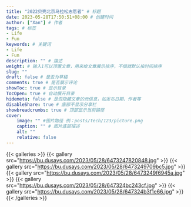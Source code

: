 ```yaml
---
title: "2022贝壳北京马拉松志愿者" # 标题
date: 2023-05-28T17:50:51+08:00 # 创建时间
author: ["Xan"] # 作者
tags: # 标签
- Life 
- Fun 
keywords: # 关键词
- Life 
- Fun 
description: "" # 描述
weight: # 输入1可以顶置文章，用来给文章展示排序，不填就默认按时间排序
slug: ""
draft: false # 是否为草稿
comments: true # 是否展示评论
showToc: true # 显示目录
TocOpen: true # 自动展开目录
hidemeta: false # 是否隐藏文章的元信息，如发布日期、作者等
disableShare: true # 底部不显示分享栏
showbreadcrumbs: true # 顶部显示当前路径
cover:
    image: "" #图片路径 例：posts/tech/123/picture.png
    caption: "" # 图片底部描述
    alt: ""
    relative: false
---
```


{{< galleries >}}
{{< gallery src="https://bu.dusays.com/2023/05/28/6473247820848.jpg" >}}
{{< gallery src="https://bu.dusays.com/2023/05/28/6473249709bc5.jpg" >}}
{{< gallery src="https://bu.dusays.com/2023/05/28/6473249f6945a.jpg" >}}
{{< gallery src="https://bu.dusays.com/2023/05/28/647324bc243cf.jpg" >}}
{{< gallery src="https://bu.dusays.com/2023/05/28/647324b3f1e66.jpg" >}}
{{< /galleries >}}